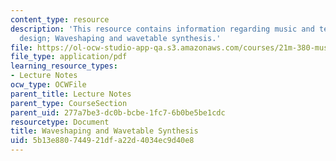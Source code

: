 ```yaml
---
content_type: resource
description: 'This resource contains information regarding music and technology: Sound
  design; Waveshaping and wavetable synthesis.'
file: https://ol-ocw-studio-app-qa.s3.amazonaws.com/courses/21m-380-music-and-technology-sound-design-spring-2016/5b13e880744921dfa22d4034ec9d40e8_MIT21M_380S16_Lec16.pdf
file_type: application/pdf
learning_resource_types:
- Lecture Notes
ocw_type: OCWFile
parent_title: Lecture Notes
parent_type: CourseSection
parent_uid: 277a7be3-dc0b-bcbe-1fc7-6b0be5be1cdc
resourcetype: Document
title: Waveshaping and Wavetable Synthesis
uid: 5b13e880-7449-21df-a22d-4034ec9d40e8
---
```

